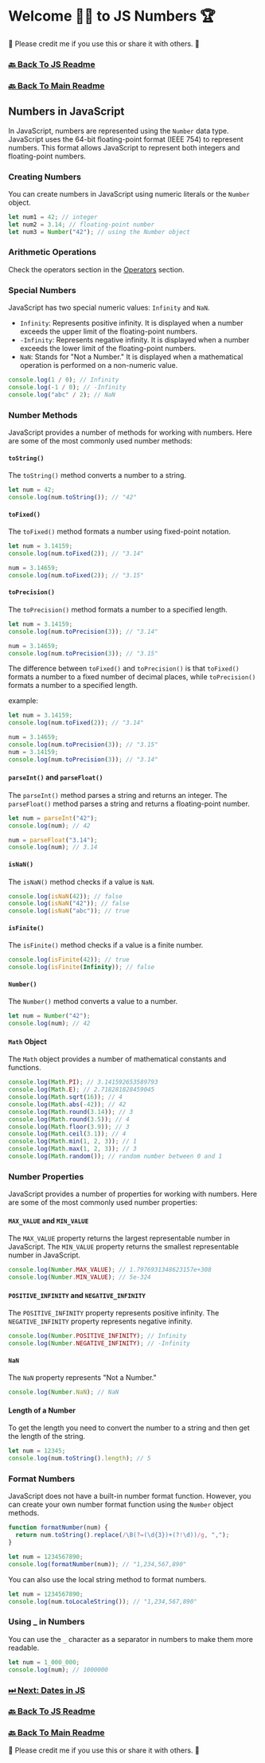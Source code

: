 # Welcome 🙋‍♂️ to JS Numbers 🏆

🙏 Please credit me if you use this or share it with others. 🙏

### [🔙 Back To JS Readme](./js.md)

### [🔙 Back To Main Readme](../../../README.md)

## Numbers in JavaScript

In JavaScript, numbers are represented using the `Number` data type. JavaScript uses the 64-bit floating-point format (IEEE 754) to represent numbers. This format allows JavaScript to represent both integers and floating-point numbers.

### Creating Numbers

You can create numbers in JavaScript using numeric literals or the `Number` object.

```javascript
let num1 = 42; // integer
let num2 = 3.14; // floating-point number
let num3 = Number("42"); // using the Number object
```

### Arithmetic Operations

Check the operators section in the [Operators](./04_operators.md) section.

### Special Numbers

JavaScript has two special numeric values: `Infinity` and `NaN`.

- `Infinity`: Represents positive infinity. It is displayed when a number exceeds the upper limit of the floating-point numbers.
- `-Infinity`: Represents negative infinity. It is displayed when a number exceeds the lower limit of the floating-point numbers.
- `NaN`: Stands for "Not a Number." It is displayed when a mathematical operation is performed on a non-numeric value.

```javascript
console.log(1 / 0); // Infinity
console.log(-1 / 0); // -Infinity
console.log("abc" / 2); // NaN
```

### Number Methods

JavaScript provides a number of methods for working with numbers. Here are some of the most commonly used number methods:

#### `toString()`

The `toString()` method converts a number to a string.

```javascript
let num = 42;
console.log(num.toString()); // "42"
```

#### `toFixed()`

The `toFixed()` method formats a number using fixed-point notation.

```javascript
let num = 3.14159;
console.log(num.toFixed(2)); // "3.14"

num = 3.14659;
console.log(num.toFixed(2)); // "3.15"
```

#### `toPrecision()`

The `toPrecision()` method formats a number to a specified length.

```javascript
let num = 3.14159;
console.log(num.toPrecision(3)); // "3.14"

num = 3.14659;
console.log(num.toPrecision(3)); // "3.15"
```

The difference between `toFixed()` and `toPrecision()` is that `toFixed()` formats a number to a fixed number of decimal places, while `toPrecision()` formats a number to a specified length.

example:

```javascript
let num = 3.14159;
console.log(num.toFixed(2)); // "3.14"

num = 3.14659;
console.log(num.toPrecision(3)); // "3.15"
num = 3.14159;
console.log(num.toPrecision(3)); // "3.14"
```

#### `parseInt()` and `parseFloat()`

The `parseInt()` method parses a string and returns an integer. The `parseFloat()` method parses a string and returns a floating-point number.

```javascript
let num = parseInt("42");
console.log(num); // 42

num = parseFloat("3.14");
console.log(num); // 3.14
```

#### `isNaN()`

The `isNaN()` method checks if a value is `NaN`.

```javascript
console.log(isNaN(42)); // false
console.log(isNaN("42")); // false
console.log(isNaN("abc")); // true
```

#### `isFinite()`

The `isFinite()` method checks if a value is a finite number.

```javascript
console.log(isFinite(42)); // true
console.log(isFinite(Infinity)); // false
```

#### `Number()`

The `Number()` method converts a value to a number.

```javascript
let num = Number("42");
console.log(num); // 42
```

#### `Math` Object

The `Math` object provides a number of mathematical constants and functions.

```javascript
console.log(Math.PI); // 3.141592653589793
console.log(Math.E); // 2.718281828459045
console.log(Math.sqrt(16)); // 4
console.log(Math.abs(-42)); // 42
console.log(Math.round(3.14)); // 3
console.log(Math.round(3.5)); // 4
console.log(Math.floor(3.9)); // 3
console.log(Math.ceil(3.1)); // 4
console.log(Math.min(1, 2, 3)); // 1
console.log(Math.max(1, 2, 3)); // 3
console.log(Math.random()); // random number between 0 and 1
```

### Number Properties

JavaScript provides a number of properties for working with numbers. Here are some of the most commonly used number properties:

#### `MAX_VALUE` and `MIN_VALUE`

The `MAX_VALUE` property returns the largest representable number in JavaScript. The `MIN_VALUE` property returns the smallest representable number in JavaScript.

```javascript
console.log(Number.MAX_VALUE); // 1.7976931348623157e+308
console.log(Number.MIN_VALUE); // 5e-324
```

#### `POSITIVE_INFINITY` and `NEGATIVE_INFINITY`

The `POSITIVE_INFINITY` property represents positive infinity. The `NEGATIVE_INFINITY` property represents negative infinity.

```javascript
console.log(Number.POSITIVE_INFINITY); // Infinity
console.log(Number.NEGATIVE_INFINITY); // -Infinity
```

#### `NaN`

The `NaN` property represents "Not a Number."

```javascript
console.log(Number.NaN); // NaN
```

#### Length of a Number

To get the length you need to convert the number to a string and then get the length of the string.

```javascript
let num = 12345;
console.log(num.toString().length); // 5
```

### Format Numbers

JavaScript does not have a built-in number format function. However, you can create your own number format function using the `Number` object methods.

```javascript
function formatNumber(num) {
  return num.toString().replace(/\B(?=(\d{3})+(?!\d))/g, ",");
}

let num = 1234567890;
console.log(formatNumber(num)); // "1,234,567,890"
```

You can also use the local string method to format numbers.

```javascript
let num = 1234567890;
console.log(num.toLocaleString()); // "1,234,567,890"
```

### Using _ in Numbers

You can use the `_` character as a separator in numbers to make them more readable.

```javascript
let num = 1_000_000;
console.log(num); // 1000000
```

### [ ⏭ Next: Dates in JS](./10_date.md)

### [🔙 Back To JS Readme](./js.md)

### [🔙 Back To Main Readme](../../../README.md)

🙏 Please credit me if you use this or share it with others. 🙏

